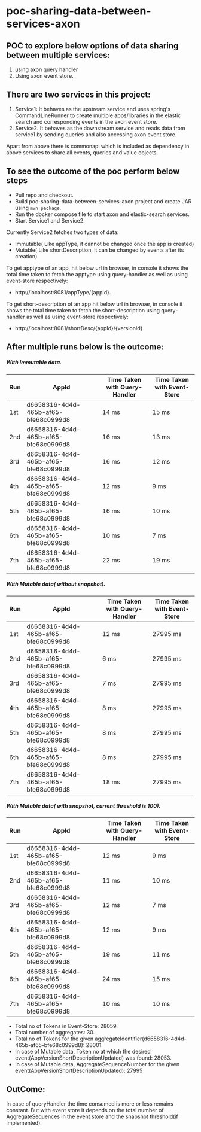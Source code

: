 # poc-sharing-data-between-services-axon

## POC to explore below options of data sharing between multiple services:
1. using axon query handler
2. Using axon event store.

## There are two services in this project:
1. Service1: It behaves as the upstream service and uses spring's CommandLineRunner to create multiple apps/libraries in the elastic 
             search and corresponding events in the axon event store.
2. Service2: It behaves as the downstream service and reads data from service1 by sending queries and also accessing axon event store.

Apart from above there is commonapi which is included as dependency in above services to share all events, queries and value objects.

## To see the outcome of the poc perform below steps
  - Pull repo and checkout.
  - Build poc-sharing-data-between-services-axon project and create JAR using `mvn package`.
  - Run the docker compose file to start axon and elastic-search services.
  - Start Service1 and Service2.

Currently Service2 fetches two types of data:
  - Immutable( Like appType, it cannot be changed once the app is created)
  - Mutable( Like shortDescription, it can be changed by events after its creation)
  
 To get apptype of an app, hit below url in browser, in console it shows the total time taken to fetch the apptype using query-handler
 as well as using event-store respectively:
  - http://localhost:8081/appType/{appId}.
 
 To get short-description of an app hit below url in browser, in console it shows the total time taken to fetch the short-description
 using query-handler as well as using event-store respectively:
  - http://localhost:8081/shortDesc/{appId}/{versionId}
  
## After multiple runs below is the outcome:
##### With Immutable data.
| Run | AppId | Time Taken with Query-Handler | Time Taken with Event-Store |
|-----|-------|-------------------------------|-----------------------------|
|1st|d6658316-4d4d-465b-af65-bfe68c0999d8|14 ms|15 ms
|2nd|d6658316-4d4d-465b-af65-bfe68c0999d8|16 ms|13 ms
|3rd|d6658316-4d4d-465b-af65-bfe68c0999d8|16 ms|12 ms
|4th|d6658316-4d4d-465b-af65-bfe68c0999d8|12 ms|9 ms
|5th|d6658316-4d4d-465b-af65-bfe68c0999d8|16 ms|10 ms
|6th|d6658316-4d4d-465b-af65-bfe68c0999d8|10 ms|7 ms
|7th|d6658316-4d4d-465b-af65-bfe68c0999d8|22 ms|19 ms

##### With Mutable data( without snapshot).
| Run | AppId | Time Taken with Query-Handler | Time Taken with Event-Store |
|-----|-------|-------------------------------|-----------------------------|
|1st|d6658316-4d4d-465b-af65-bfe68c0999d8|12 ms|27995 ms
|2nd|d6658316-4d4d-465b-af65-bfe68c0999d8|6 ms|27995 ms
|3rd|d6658316-4d4d-465b-af65-bfe68c0999d8|7 ms|27995 ms
|4th|d6658316-4d4d-465b-af65-bfe68c0999d8|8 ms|27995 ms
|5th|d6658316-4d4d-465b-af65-bfe68c0999d8|8 ms|27995 ms
|6th|d6658316-4d4d-465b-af65-bfe68c0999d8|8 ms|27995 ms
|7th|d6658316-4d4d-465b-af65-bfe68c0999d8|18 ms|27995 ms

##### With Mutable data( with snapshot, current threshold is 100).
| Run | AppId | Time Taken with Query-Handler | Time Taken with Event-Store |
|-----|-------|-------------------------------|-----------------------------|
|1st|d6658316-4d4d-465b-af65-bfe68c0999d8|12 ms|9 ms
|2nd|d6658316-4d4d-465b-af65-bfe68c0999d8|11 ms|10 ms
|3rd|d6658316-4d4d-465b-af65-bfe68c0999d8|12 ms|7 ms
|4th|d6658316-4d4d-465b-af65-bfe68c0999d8|12 ms|9 ms
|5th|d6658316-4d4d-465b-af65-bfe68c0999d8|19 ms|11 ms
|6th|d6658316-4d4d-465b-af65-bfe68c0999d8|24 ms|15 ms
|7th|d6658316-4d4d-465b-af65-bfe68c0999d8|10 ms|10 ms

- Total no of Tokens in Event-Store: 28059.
- Total number of aggregates: 30.
- Total no of Tokens for the given aggregateIdentifier(d6658316-4d4d-465b-af65-bfe68c0999d8): 28001
- In case of Mutable data, Token no at which the desired event(AppVersionShortDescriptionUpdated) was found: 28053.
- In case of Mutable data, AggregateSequenceNumber for the given event(AppVersionShortDescriptionUpdated): 27995

## OutCome:
In case of queryHandler the time consumed is more or less remains constant. But with event store it depends on the total number of
AggregateSequences in the event store and the snapshot threshold(if implemented).